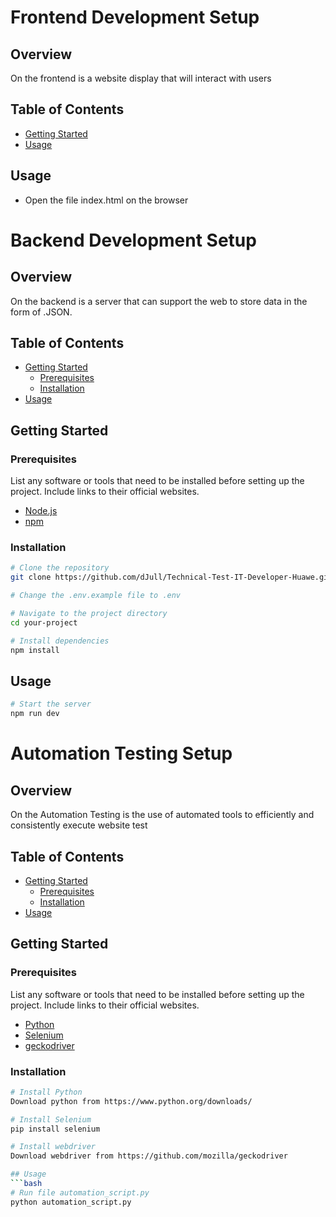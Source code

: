 # Frontend Development Setup

## Overview

On the frontend is a website display that will interact with users

## Table of Contents

- [Getting Started](#getting-started)
- [Usage](#usage)

## Usage
- Open the file index.html on the browser


# Backend Development Setup

## Overview

On the backend is a server that can support the web to store data in the form of .JSON.

## Table of Contents

- [Getting Started](#getting-started)
  - [Prerequisites](#prerequisites)
  - [Installation](#installation)
- [Usage](#usage)
  
## Getting Started

### Prerequisites

List any software or tools that need to be installed before setting up the project. Include links to their official websites.

- [Node.js](https://nodejs.org/)
- [npm](https://www.npmjs.com/)

### Installation
```bash
# Clone the repository
git clone https://github.com/dJull/Technical-Test-IT-Developer-Huawe.git

# Change the .env.example file to .env

# Navigate to the project directory
cd your-project

# Install dependencies
npm install
```

## Usage
```bash
# Start the server
npm run dev
```

# Automation Testing Setup

## Overview

On the Automation Testing is the use of automated tools to efficiently and consistently execute website test

## Table of Contents

- [Getting Started](#getting-started)
  - [Prerequisites](#prerequisites)
  - [Installation](#installation)
- [Usage](#usage)
  
## Getting Started

### Prerequisites

List any software or tools that need to be installed before setting up the project. Include links to their official websites.

- [Python](https://python.org/)
- [Selenium](https://www.selenium.dev/)
- [geckodriver](https://github.com/mozilla/geckodriver/)

### Installation
```bash
# Install Python
Download python from https://www.python.org/downloads/

# Install Selenium
pip install selenium

# Install webdriver
Download webdriver from https://github.com/mozilla/geckodriver

## Usage
```bash
# Run file automation_script.py
python automation_script.py

```
